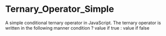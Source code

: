 # Ternary_Operator_Simple
A simple conditional ternary operator in JavaScript. The ternary operator is written in the following manner  condition ? value if true : value if false
